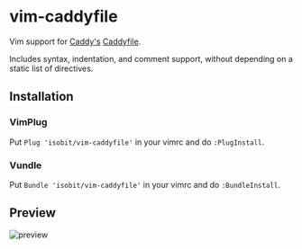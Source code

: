 # vim-caddyfile

Vim support for [Caddy's](https://caddyserver.com/) [Caddyfile](https://caddyserver.com/docs/caddyfile).

Includes syntax, indentation, and comment support, without depending on a static list of directives.

## Installation
### VimPlug
Put `Plug 'isobit/vim-caddyfile'` in your vimrc and do `:PlugInstall`.
### Vundle
Put `Bundle 'isobit/vim-caddyfile'` in your vimrc and do `:BundleInstall`.

## Preview
![preview](https://raw.githubusercontent.com/isobit/vim-caddyfile/images/caddyfile-preview.png)
